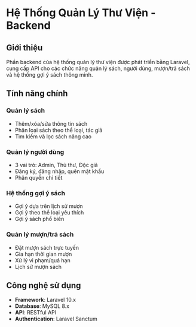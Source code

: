 # Hệ Thống Quản Lý Thư Viện - Backend

## Giới thiệu
Phần backend của hệ thống quản lý thư viện được phát triển bằng Laravel, cung cấp API cho các chức năng quản lý sách, người dùng, mượn/trả sách và hệ thống gợi ý sách thông minh.

## Tính năng chính

### Quản lý sách
- Thêm/xóa/sửa thông tin sách
- Phân loại sách theo thể loại, tác giả
- Tìm kiếm và lọc sách nâng cao

### Quản lý người dùng
- 3 vai trò: Admin, Thủ thư, Độc giả
- Đăng ký, đăng nhập, quên mật khẩu
- Phân quyền chi tiết

### Hệ thống gợi ý sách
- Gợi ý dựa trên lịch sử mượn
- Gợi ý theo thể loại yêu thích
- Gợi ý sách phổ biến

### Quản lý mượn/trả sách
- Đặt mượn sách trực tuyến
- Gia hạn thời gian mượn
- Xử lý vi phạm/quá hạn
- Lịch sử mượn sách

## Công nghệ sử dụng

- **Framework**: Laravel 10.x
- **Database**: MySQL 8.x
- **API**: RESTful API
- **Authentication**: Laravel Sanctum
